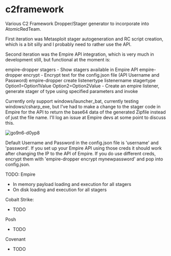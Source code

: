 # c2framework
Various C2 Framework Dropper/Stager generator to incorporate into AtomicRedTeam.

First iteration was Metasploit stager autogeneration and RC script creation, which is a bit silly and I probably need to rather use the API.

Second iteration was the Empire API integration, which is very much in development still, but functional at the moment is:

empire-dropper stagers - Show stagers available in Empire API
empire-dropper encrypt - Encrypt text for the config.json file (API Username and Password)
empire-dropper create listenertype listenername stagertype Option1=Option1Value Option2=Option2Value - Create an empire listener, generate stager of type using specified parameters and invoke

Currently only support windows/launcher_bat, currently testing windows/csharp_exe, but I've had to make a change to the stager code in Empire for the API to return the base64 data of the generated Zipfile instead of just the file name. I'll log an issue at Empire devs at some point to discuss this.

![go9n6-d0yp8](https://user-images.githubusercontent.com/171286/114510025-79c43180-9c36-11eb-9b2c-c6e65d287cd2.gif)

Default Username and Password in the config.json file is 'username' and 'password'. If you set up your Empire API using those creds it should work after changing the IP to the API of Empire. If you do use different creds, encrypt them with 'empire-dropper encrypt mynewpassword' and pop into config.json.

TODO:
Empire 
- In memory payload loading and execution for all stagers
- On disk loading and execution for all stagers

Cobalt Strike:
- TODO

Posh
- TODO

Covenant
- TODO
